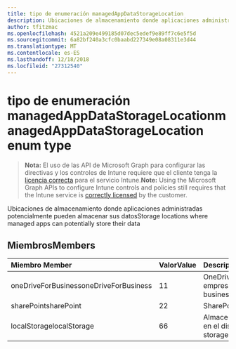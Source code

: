 ```yaml
---
title: tipo de enumeración managedAppDataStorageLocation
description: Ubicaciones de almacenamiento donde aplicaciones administradas potencialmente pueden almacenar sus datos
author: tfitzmac
ms.openlocfilehash: 4521a209e499185d07dec5edef9e89ff7c6e5f5d
ms.sourcegitcommit: 6a82bf240a3cfc0baabd227349e08a08311e3d44
ms.translationtype: MT
ms.contentlocale: es-ES
ms.lasthandoff: 12/18/2018
ms.locfileid: "27312540"
---
```

# <a name="managedappdatastoragelocation-enum-type"></a><span data-ttu-id="e3380-103">tipo de enumeración managedAppDataStorageLocation</span><span class="sxs-lookup"><span data-stu-id="e3380-103">managedAppDataStorageLocation enum type</span></span>

> <span data-ttu-id="e3380-104">**Nota:** El uso de las API de Microsoft Graph para configurar las directivas y los controles de Intune requiere que el cliente tenga la [licencia correcta](https://go.microsoft.com/fwlink/?linkid=839381) para el servicio Intune.</span><span class="sxs-lookup"><span data-stu-id="e3380-104">**Note:** Using the Microsoft Graph APIs to configure Intune controls and policies still requires that the Intune service is [correctly licensed](https://go.microsoft.com/fwlink/?linkid=839381) by the customer.</span></span>

<span data-ttu-id="e3380-105">Ubicaciones de almacenamiento donde aplicaciones administradas potencialmente pueden almacenar sus datos</span><span class="sxs-lookup"><span data-stu-id="e3380-105">Storage locations where managed apps can potentially store their data</span></span>
## <a name="members"></a><span data-ttu-id="e3380-106">Miembros</span><span class="sxs-lookup"><span data-stu-id="e3380-106">Members</span></span>
|<span data-ttu-id="e3380-107">Miembro	</span><span class="sxs-lookup"><span data-stu-id="e3380-107">Member</span></span>|<span data-ttu-id="e3380-108">Valor</span><span class="sxs-lookup"><span data-stu-id="e3380-108">Value</span></span>|<span data-ttu-id="e3380-109">Descripción</span><span class="sxs-lookup"><span data-stu-id="e3380-109">Description</span></span>|
|:---|:---|:---|
|<span data-ttu-id="e3380-110">oneDriveForBusiness</span><span class="sxs-lookup"><span data-stu-id="e3380-110">oneDriveForBusiness</span></span>|<span data-ttu-id="e3380-111">1</span><span class="sxs-lookup"><span data-stu-id="e3380-111">1</span></span>|<span data-ttu-id="e3380-112">OneDrive para la empresa</span><span class="sxs-lookup"><span data-stu-id="e3380-112">OneDrive for business</span></span>|
|<span data-ttu-id="e3380-113">sharePoint</span><span class="sxs-lookup"><span data-stu-id="e3380-113">sharePoint</span></span>|<span data-ttu-id="e3380-114">2</span><span class="sxs-lookup"><span data-stu-id="e3380-114">2</span></span>|<span data-ttu-id="e3380-115">SharePoint</span><span class="sxs-lookup"><span data-stu-id="e3380-115">SharePoint</span></span>|
|<span data-ttu-id="e3380-116">localStorage</span><span class="sxs-lookup"><span data-stu-id="e3380-116">localStorage</span></span>|<span data-ttu-id="e3380-117">6</span><span class="sxs-lookup"><span data-stu-id="e3380-117">6</span></span>|<span data-ttu-id="e3380-118">Almacenamiento local en el dispositivo</span><span class="sxs-lookup"><span data-stu-id="e3380-118">Local storage on the device</span></span>|



